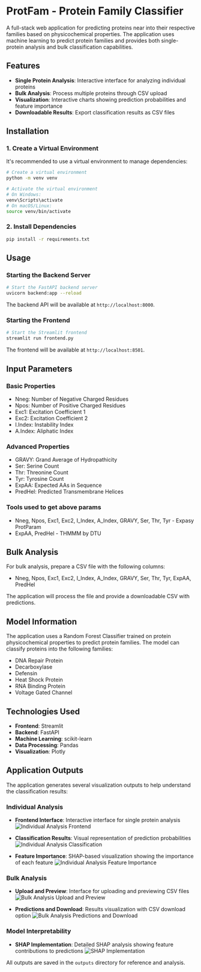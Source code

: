 # ProtFam - Protein Family Classifier

A full-stack web application for predicting proteins near into their respective families based on physicochemical properties. The application uses machine learning to predict protein families and provides both single-protein analysis and bulk classification capabilities.

## Features

- **Single Protein Analysis**: Interactive interface for analyzing individual proteins
- **Bulk Analysis**: Process multiple proteins through CSV upload
- **Visualization**: Interactive charts showing prediction probabilities and feature importance
- **Downloadable Results**: Export classification results as CSV files

## Installation

### 1. Create a Virtual Environment

It's recommended to use a virtual environment to manage dependencies:

```bash
# Create a virtual environment
python -m venv venv

# Activate the virtual environment
# On Windows:
venv\Scripts\activate
# On macOS/Linux:
source venv/bin/activate
```

### 2. Install Dependencies

```bash
pip install -r requirements.txt
```

## Usage

### Starting the Backend Server

```bash
# Start the FastAPI backend server
uvicorn backend:app --reload
```

The backend API will be available at `http://localhost:8000`.

### Starting the Frontend

```bash
# Start the Streamlit frontend
streamlit run frontend.py
```

The frontend will be available at `http://localhost:8501`.

## Input Parameters

### Basic Properties
- Nneg: Number of Negative Charged Residues
- Npos: Number of Positive Charged Residues
- Exc1: Excitation Coefficient 1
- Exc2: Excitation Coefficient 2
- I.Index: Instability Index
- A.Index: Aliphatic Index

### Advanced Properties
- GRAVY: Grand Average of Hydropathicity
- Ser: Serine Count
- Thr: Threonine Count
- Tyr: Tyrosine Count
- ExpAA: Expected AAs in Sequence
- PredHel: Predicted Transmembrane Helices

### Tools used to get above params
- Nneg, Npos, Exc1, Exc2, I_Index, A_Index, GRAVY, Ser, Thr, Tyr - Expasy ProtParam
- ExpAA, PredHel - THMMM by DTU

## Bulk Analysis

For bulk analysis, prepare a CSV file with the following columns:
- Nneg, Npos, Exc1, Exc2, I_Index, A_Index, GRAVY, Ser, Thr, Tyr, ExpAA, PredHel

The application will process the file and provide a downloadable CSV with predictions.

## Model Information

The application uses a Random Forest Classifier trained on protein physicochemical properties to predict protein families. The model can classify proteins into the following families:
- DNA Repair Protein
- Decarboxylase
- Defensin
- Heat Shock Protein
- RNA Binding Protein
- Voltage Gated Channel

## Technologies Used

- **Frontend**: Streamlit
- **Backend**: FastAPI
- **Machine Learning**: scikit-learn
- **Data Processing**: Pandas
- **Visualization**: Plotly

## Application Outputs

The application generates several visualization outputs to help understand the classification results:

### Individual Analysis
- **Frontend Interface**: Interactive interface for single protein analysis
![Individual Analysis Frontend](outputs/Individual%20Analysis%20-%20Frontend.png)

- **Classification Results**: Visual representation of prediction probabilities
![Individual Analysis Classification](outputs/Individual%20Analysis%20-%20Classification.png)

- **Feature Importance**: SHAP-based visualization showing the importance of each feature
![Individual Analysis Feature Importance](outputs/Individual%20Analysis%20-%20Feature%20Importance.png)

### Bulk Analysis
- **Upload and Preview**: Interface for uploading and previewing CSV files
![Bulk Analysis Upload and Preview](outputs/Bulk%20Analysis%20-%20Upload%20and%20Preview.png)

- **Predictions and Download**: Results visualization with CSV download option
![Bulk Analysis Predictions and Download](outputs/Bulk%20Analysis%20-%20Predictiona%20and%20CSV%20Download.png)

### Model Interpretability
- **SHAP Implementation**: Detailed SHAP analysis showing feature contributions to predictions
![SHAP Implementation](outputs/Shap%20Implementation%20in%20Protein%20Family%20Classifer%20Model.png)

All outputs are saved in the `outputs` directory for reference and analysis.
